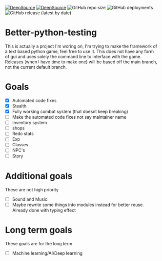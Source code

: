 [![DeepSource](https://deepsource.io/gh/Dragonlord1005/Python-text-based-game-framework.svg/?label=active+issues&show_trend=true)](https://deepsource.io/gh/Dragonlord1005/Python-text-based-game-framework/?ref=repository-badge)
[![DeepSource](https://deepsource.io/gh/Dragonlord1005/Python-text-based-game-framework.svg/?label=resolved+issues&show_trend=true)](https://deepsource.io/gh/Dragonlord1005/Python-text-based-game-framework/?ref=repository-badge)
![GitHub repo size](https://img.shields.io/github/repo-size/Dragonlord1005/Python-text-based-game-framework?logo=github)
![GitHub deployments](https://img.shields.io/github/deployments/Dragonlord1005/python-text-based-game-framework/github-pages?label=Pages&logo=Github)
![GitHub release (latest by date)](https://img.shields.io/github/downloads/Dragonlord1005/Python-text-based-game-framework/latest/total?logo=github)
# Better-python-testing
  This is actually a project I'm woring on, I'm trying to make the framework of a text based python game, feel free to use it. This does not have any form of gui and uses solely the command line to interface with the game. Releases (when I have time to make one) will be based off the main branch, not the current default branch.
# Goals
- [x] Automated code fixes
- [x] Stealth
- [x] Fully working combat system (that doesnt keep breaking)
- [ ] Make the automated code fixes not say maintainer name
- [ ] Inventory system
- [ ] shops
- [ ] Redo stats
- [ ] Exp
- [ ] Classes
- [ ] NPC's 
- [ ] Story
# Additional goals 
These are not high priority
- [ ] Sound and Music
- [ ] Maybe rewrite some things into modules instead for better reuse. Already done with typing effect

# Long term goals
These goals are for the long term
- [ ] Machine learning/AI/Deep learning
